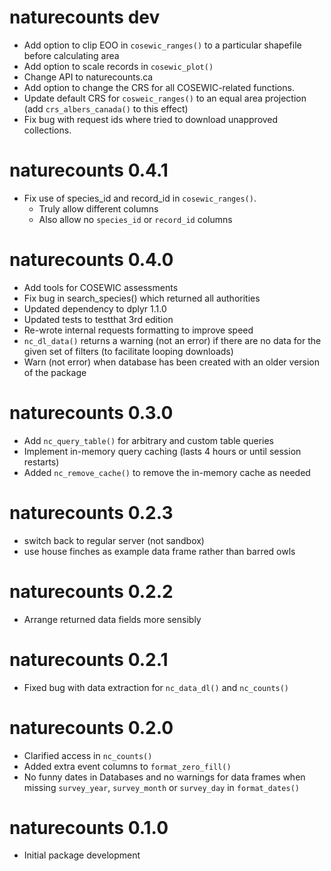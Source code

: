 # naturecounts dev
* Add option to clip EOO in `cosewic_ranges()` to a particular shapefile before calculating area
* Add option to scale records in `cosewic_plot()`
* Change API to naturecounts.ca
* Add option to change the CRS for all COSEWIC-related functions.
* Update default CRS for `cosweic_ranges()` to an equal area projection 
  (add `crs_albers_canada()` to this effect)
* Fix bug with request ids where tried to download unapproved collections.

# naturecounts 0.4.1
* Fix use of species_id and record_id in `cosewic_ranges()`.
  * Truly allow different columns
  * Also allow no `species_id` or `record_id` columns

# naturecounts 0.4.0
* Add tools for COSEWIC assessments
* Fix bug in search_species() which returned all authorities
* Updated dependency to dplyr 1.1.0
* Updated tests to testthat 3rd edition
* Re-wrote internal requests formatting to improve speed
* `nc_dl_data()` returns a warning (not an error) if there are no data for the 
  given set of filters (to facilitate looping downloads)
* Warn (not error) when database has been created with an older version of the package

# naturecounts 0.3.0

* Add `nc_query_table()` for arbitrary and custom table queries
* Implement in-memory query caching (lasts 4 hours or until session restarts)
* Added `nc_remove_cache()` to remove the in-memory cache as needed

# naturecounts 0.2.3

* switch back to regular server (not sandbox)
* use house finches as example data frame rather than barred owls

# naturecounts 0.2.2

* Arrange returned data fields more sensibly

# naturecounts 0.2.1

* Fixed bug with data extraction for `nc_data_dl()` and `nc_counts()`

# naturecounts 0.2.0

* Clarified access in `nc_counts()`
* Added extra event columns to `format_zero_fill()`
* No funny dates in Databases and no warnings for data frames when missing 
  `survey_year`, `survey_month` or `survey_day` in `format_dates()`

# naturecounts 0.1.0

* Initial package development
